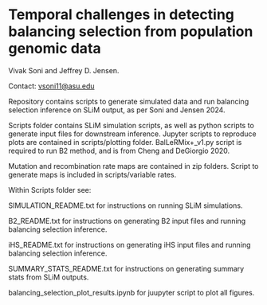 # Temporal challenges in detecting balancing selection from population genomic data

Vivak Soni and Jeffrey D. Jensen.

Contact: vsoni11@asu.edu

Repository contains scripts to generate simulated data and run balancing selection inference on SLiM output, as per Soni and Jensen 2024.

Scripts folder contains SLiM simulation scripts, as well as python scripts to generate input files for downstream inference. Jupyter scripts to reproduce plots are contained in scripts/plotting folder. BalLeRMix+_v1.py
script is required to run B2 method, and is from Cheng and DeGiorgio 2020.

Mutation and recombination rate maps are contained in zip folders. Script to generate maps is included in scripts/variable rates.


Within Scripts folder see:

  SIMULATION_README.txt for instructions on running SLiM simulations.
  
  B2_README.txt for instructions on generating B2 input files and running balancing selection inference.
  
  iHS_README.txt for instructions on generating iHS input files and running balancing selection inference.
  
  SUMMARY_STATS_README.txt for instructions on generating summary stats from SLiM outputs.
  
  balancing_selection_plot_results.ipynb for juupyter script to plot all figures.
